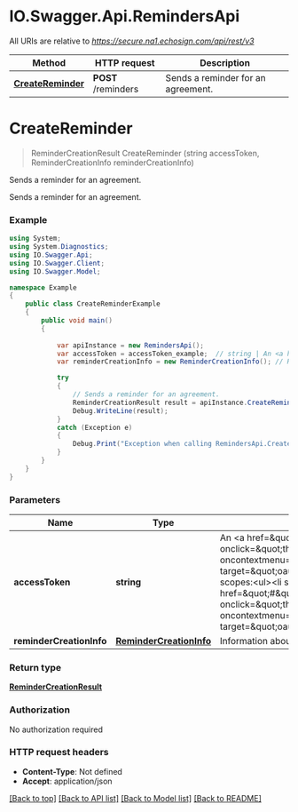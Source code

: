 # IO.Swagger.Api.RemindersApi

All URIs are relative to *https://secure.na1.echosign.com/api/rest/v3*

Method | HTTP request | Description
------------- | ------------- | -------------
[**CreateReminder**](RemindersApi.md#createreminder) | **POST** /reminders | Sends a reminder for an agreement.


<a name="createreminder"></a>
# **CreateReminder**
> ReminderCreationResult CreateReminder (string accessToken, ReminderCreationInfo reminderCreationInfo)

Sends a reminder for an agreement.

Sends a reminder for an agreement.

### Example
```csharp
using System;
using System.Diagnostics;
using IO.Swagger.Api;
using IO.Swagger.Client;
using IO.Swagger.Model;

namespace Example
{
    public class CreateReminderExample
    {
        public void main()
        {
            
            var apiInstance = new RemindersApi();
            var accessToken = accessToken_example;  // string | An <a href=\"#\" onclick=\"this.href=oauthDoc()\" oncontextmenu=\"this.href=oauthDoc()\" target=\"oauthDoc\">OAuth Access Token</a> with scopes:<ul><li style='list-style-type: square'><a href=\"#\" onclick=\"this.href=oauthDoc('agreement_write')\" oncontextmenu=\"this.href=oauthDoc('agreement_write')\" target=\"oauthDoc\">agreement_write</a></li></ul>
            var reminderCreationInfo = new ReminderCreationInfo(); // ReminderCreationInfo | Information about the reminder.

            try
            {
                // Sends a reminder for an agreement.
                ReminderCreationResult result = apiInstance.CreateReminder(accessToken, reminderCreationInfo);
                Debug.WriteLine(result);
            }
            catch (Exception e)
            {
                Debug.Print("Exception when calling RemindersApi.CreateReminder: " + e.Message );
            }
        }
    }
}
```

### Parameters

Name | Type | Description  | Notes
------------- | ------------- | ------------- | -------------
 **accessToken** | **string**| An &lt;a href&#x3D;\&quot;#\&quot; onclick&#x3D;\&quot;this.href&#x3D;oauthDoc()\&quot; oncontextmenu&#x3D;\&quot;this.href&#x3D;oauthDoc()\&quot; target&#x3D;\&quot;oauthDoc\&quot;&gt;OAuth Access Token&lt;/a&gt; with scopes:&lt;ul&gt;&lt;li style&#x3D;&#39;list-style-type: square&#39;&gt;&lt;a href&#x3D;\&quot;#\&quot; onclick&#x3D;\&quot;this.href&#x3D;oauthDoc(&#39;agreement_write&#39;)\&quot; oncontextmenu&#x3D;\&quot;this.href&#x3D;oauthDoc(&#39;agreement_write&#39;)\&quot; target&#x3D;\&quot;oauthDoc\&quot;&gt;agreement_write&lt;/a&gt;&lt;/li&gt;&lt;/ul&gt; | 
 **reminderCreationInfo** | [**ReminderCreationInfo**](ReminderCreationInfo.md)| Information about the reminder. | 

### Return type

[**ReminderCreationResult**](ReminderCreationResult.md)

### Authorization

No authorization required

### HTTP request headers

 - **Content-Type**: Not defined
 - **Accept**: application/json

[[Back to top]](#) [[Back to API list]](../README.md#documentation-for-api-endpoints) [[Back to Model list]](../README.md#documentation-for-models) [[Back to README]](../README.md)

